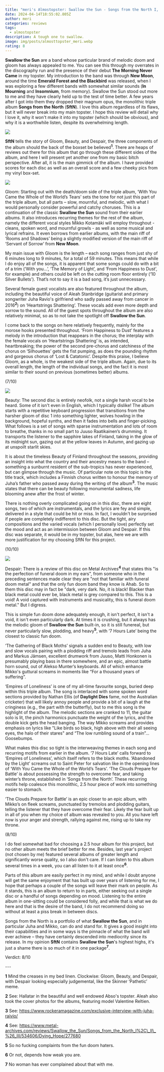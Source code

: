 ```yaml
---
title: "meri's Almostopster: Swallow the Sun - Songs from the North I, II & III"
date: 2024-04-14T18:55:02.805Z
author: meri
categories: reviews
tags:
  - almostopster
description: A tough one to swallow.
image: img/posts/almosttopster_meri.webp
rating: 8
---
```

<!--StartFragment-->

**Swallow the Sun** are a band whose particular brand of melodic doom and gloom has always appealed to me. You can see this through my overrates in the discography run and the presence of their debut **The Morning Never Came** in my topster. My introduction to the band was through **New Moon**, around the time **Emerald Forest and the Blackbird** was released, when I was exploring a few different bands with somewhat similar sounds (**In Mourning** and **Insomnium**, from memory). Swallow the Sun stood out more to me and they have clearly held up to the test of time better. A few years after I got into them they dropped their magnum opus, the monolithic triple album **Songs from the North** (**SftN**). I love this album regardless of its flaws, but it will never break into my main topster. I hope this review will detail why I love it, why it won't make it into my topster (which should be obvious), and why it is a worthwhile listen, despite its overwhelming length.

![](https://lh7-us.googleusercontent.com/3n7gR1fBHp37PBGErDkn7DoMCjEtAzW8Jn9vjzMFx49zSG2oNdae8YSSNVPeB5Q53NKsYWLAJnh3DCKcpUNVeTsqlv-SnQ48G7-tu8mQr6OZxPmbOEvOPp2n_I64gZk4Eo3CZrWflxqb2rrVkhOVyg)

**SftN** tells the story of Gloom, Beauty, and Despair, the three components of the album should the back of the boxset be believed<sup>**1**</sup>. There are heaps of reviews out there for this album that go through these different sides of the album, and here I will present yet another one from my basic bitch perspective. After all, it is the main gimmick of the album. I have provided scores for each disc as well as an overall score and a few cheeky pics from my vinyl box-set.

![](https://lh7-us.googleusercontent.com/pubjXoc7ne1qJXkLElceJ8YlmyNIcfWnWDn22jvghxhnXC2lHX7XbnTDuXqiul0XSUOhpGAE2KOc_jvewdB4o02ry__-AkOJ3ptKtMWLtdjDuIiv66tHAAOCBp6P0jXO9Z1DA6HoKAV4U5P-Oh-6iA)

Gloom: Starting out with the death/doom side of the triple album, ‘With You Came the Whole of the World’s Tears’ sets the tone for not just this part of the triple album, but all parts – slow, mournful, and melodic, with what I would personally consider powerful and catchy choruses. This is a continuation of the classic **Swallow the Sun** sound from their earlier albums. It also introduces recurring themes for the rest of the album, namely the different vocal styles Mikko Kotamäki will employ throughout - cleans, spoken word, and mournful growls - as well as some musical and lyrical refrains. It even borrows from earlier albums, with the main riff of ‘Rooms and Shadows’ being a slightly modified version of the main riff of ‘Servant of Sorrow’ from **New Moon**.

My main issue with Gloom is the length – each song ranges from just shy of 6 minutes long to 9 minutes, for a total of 59 minutes. This means that while I do enjoy all of the songs, it is apparent that some songs could do with a bit of a trim (‘With you...’, ‘The Memory of Light’, and ‘From Happiness to Dust’, for example) and others could be left on the cutting room floor entirely (‘10 Silver Bullets’). That’s not to say it is a bad song, it’s just unnecessary.

Several female guest vocalists are also featured throughout the album, including the beautiful voice of Aleah Stanbridge (guitarist and primary songwriter Juha Ravio's girlfriend who sadly passed away from cancer in 2016<sup>**2**</sup>) on ‘Heartstrings Shattering’. These vocals add even more depth and sorrow to the sound. All of the guest spots throughout the album are also relatively minimal, so as to not take the spotlight off **Swallow the Sun**.

I come back to the songs on here relatively frequently, mainly for the morose hooks presented throughout. ‘From Happiness to Dust’ features a melody in the introduction that reappears in the chorus; the interplay with the female vocals on ‘Heartstrings Shattering’ is, as intended, heartbreaking; the power of the second pre-chorus and catchiness of the chorus on ‘Silhouettes’ gets the fist pumping, as does the pounding rhythm and gorgeous chorus of ‘Lost & Catatonic’. Despite this praise, I believe Gloom, as a whole, is the weakest side of the triple album. Again, due to its overall length, the length of the individual songs, and the fact it is most similar to their sound on previous (sometimes better) albums.

(7/10)

![](https://lh7-us.googleusercontent.com/90OwGRXOFKKeK7BXBRkNgQt0xodmpoOIuv2DqhxpYwCrVvCOYB3CWRyWPQBZzQrorJOawHUwf0CACZvAyLBTQw1-gwyVQNLFNqvN2GvNNYnT4CPG2wLq9RDKgUHmmJMhzAMgilZRPtqq7oSDpzL_bg)

Beauty: The second disc is entirely neofolk, not a single harsh vocal to be heard. Some of it isn't even in English, which I typically dislike! The album starts with a repetitive keyboard progression that transitions from the harsher gloom of disc 1 into something lighter, wolves howling in the background, hopeful synths, and then it fades into bells and finger-picking. What follows is a set of songs with sparse instrumentation and lots of room to breathe, thanks in no small part to Juuso Raatikainen’s drumming. It transports the listener to the sapphire lakes of Finland, taking in the glow of its midnight sun, gazing out at the yellow leaves in Autumn, and gazing up at unspoilt starlit skies.

It is about the timeless Beauty of Finland throughout the seasons, providing an insight into what the country and their ancestry means to the band – something a sunburnt resident of the sub-tropics has never experienced, but can glimpse through the music. Of particular note on this topic is the title track, which includes a Finnish chorus written to honour the memory of Juha’s father who passed away during the writing of the album<sup>**3**</sup>. The music states that there can be beauty following monumental sadness, life blooming anew after the frost of winter.

There is nothing overly complicated going on in this disc, there are eight songs, two of which are instrumentals, and the lyrics are fey and simple, delivered in a style that could be hit or miss. In fact, I wouldn't be surprised if people are completely indifferent to this disc. But the tight, airy compositions and the varied vocals (which I personally love) perfectly set the mood and act as an intermission between Gloom and Despair. If this disc was separate, it would be in my topster, but alas, here we are with more justification for my choosing SftN for this project.

(10/10)

![](https://lh7-us.googleusercontent.com/mmbu7-A2dGN37DID7ukKJ1VQSx3ItFV-xm_xyNpejcgaagQxkgvbugfvfFzELPdJ92FlZR50L7uWsO-y33nipD_zgaZGRKlTpu4HHKZs6M05Mikj7bBxHsbrvSssLdki_MjJaMP3kAHbHVH6gUpLuQ)

Despair: There is a review of this disc on Metal Archives<sup>**4**</sup> that states this "is the perfection of funeral doom in my ears", from someone who in the preceding sentences made clear they are "not that familiar with funeral doom metal" and that the only fun doom band they know is Ahab. So to them this disc may in fact be "dark, very dark. No, it is black! Blacker than black metal could ever be, black metal is grey compared to this. This is a void! A void captured with instruments and musicality, this is funeral doom metal." But I digress.

This is simple fun doom done adequately enough, it isn't perfect, it isn't a void, it isn't even particularly dark. At times it is crushing, but it always has the melodic gloom of **Swallow the Sun** built-in, so it is still funereal, but never particularly slow, plodding, and heavy<sup>**5**</sup>, with ‘7 Hours Late’ being the closest to classic fun doom.

‘The Gathering of Black Moths’ signals a sudden end to Beauty, with low and slow vocals pairing with a plodding riff and tremolo leads from Juha and Markus Jämsen, excellent drumwork from Juuso, Matti Honkonen is presumably playing bass in there somewhere, and an epic, almost battle horn sound, out of Alekso Munter’s keyboards. All of which enhance Mikko's guttural screams in moments like “For a thousand years of suffering”.

‘Empires of Loneliness’ is one of my all-time favourite songs, buried deep within this triple album. The song is interlaced with some spoken word sections provided by Nathan Ellis (of **Daylight Dies** fame, not the Australian cricketer) that will likely annoy people and provide a bit of a laugh at the cringiness (e.g., the part with the butterfly), but to me this song is the highlight of the album. The melodic sections are cranked to 11, the guitar solo is lit, the pinch harmonics punctuate the weight of the lyrics, and the double kick gets the head banging. The way Mikko screams and provides emphasis on lyrics like "Like birds so black, high above with their all seeing eyes, the halo of their stares" and “The low rumbling sound of a train”... Goosebumps.

What makes this disc so tight is the interweaving themes in each song and recurring motifs from earlier in the album. ‘7 Hours Late’ calls forward to ‘Empires of Loneliness’, which itself refers to the black moths. ‘Abandoned by the Light’ screams out to Saint Peter for salvation like in the opening lines of ‘With You Came the Whole of the World’s Tears’. ‘The Clouds Prepare for Battle’ is about possessing the strength to overcome fear, and taking winter’s throne, established in ‘Songs from the North’. These recurring motifs help coalesce this monolithic, 2.5 hour piece of work into something easier to stomach.

‘The Clouds Prepare for Battle’ is an epic closer to an epic album, with Mikko’s on fleek screams, punctuated by tremolos and plodding guitars, telling the listener that they have overcome their fear. Likely the fear built up in all of you when my choice of album was revealed to you. All you have left now is your anger and strength, rallying against me, rising up to take my throne.

(8/10)

I do feel somewhat bad for choosing a 2.5 hour album for this project, but no other album meets the brief better for me. Besides, last year's project (not chosen by me) featured several albums of greater length and significantly worse quality, so I also don't care. If I can listen to this album several times in a week, you can all listen to it at least once<sup>**6**</sup>.

Parts of this album are easily perfect in my mind, and while I doubt anyone will get the same enjoyment that has built up over years of listening for me, I hope that perhaps a couple of the songs will leave their mark on people. As it stands, this is an album to return to in parts, either seeking out a single disc or a handful of songs depending on mood. Listening to the entire album in one-sitting could be considered folly, and while that is what we do here and that is the desire of the band, I do not recommend doing so without at least a piss break in between discs.

Songs from the North is a portfolio of what **Swallow the Sun**, and in particular Juha and Mikko, can do and stand for. It gives a good insight into their capabilities and in some ways is the pinnacle of what the band will ever achieve – they have certainly descended into mediocrity since its release. In my opinion **SftN** contains **Swallow the Sun**'s highest highs, it's just a shame there is so much of it in one package<sup>**7**</sup>.

Verdict: 8/10

\---

**1** Mind the creases in my bed linen. Clockwise: Gloom, Beauty, and Despair, with Despair looking especially judgemental, like the Skinner ‘Pathetic’ meme.

**2** See: Hallatar in the beautiful and well endowed Abso's topster. Aleah also took the cover photos for the albums, featuring model Valentine Reltien.

**3** See: https://www.rockeramagazine.com/exclusive-interview-with-juha-raivio/

**4** See: https://www.metal-archives.com/reviews/Swallow_the_Sun/Songs_from_the_North_I%2C\_II\_%26_III/534606/Dying_Hope/277680

**5** So no fucking complaints from the fun doom haters.

**6** Or not, depends how weak you are.

**7** No woman has ever complained about that with me.

<!--EndFragment-->
